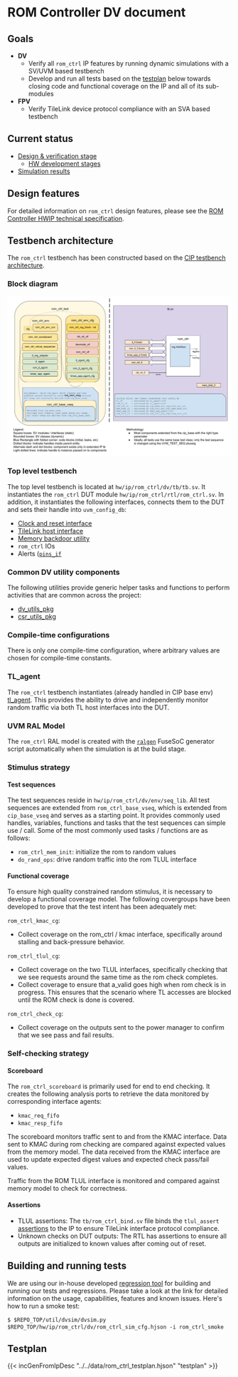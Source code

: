 # ROM Controller DV document

## Goals
* **DV**
  * Verify all `rom_ctrl` IP features by running dynamic simulations with a SV/UVM based testbench
  * Develop and run all tests based on the [testplan](#testplan) below towards closing code and functional coverage on the IP and all of its sub-modules
* **FPV**
  * Verify TileLink device protocol compliance with an SVA based testbench

## Current status
* [Design & verification stage](../../../README.md)
  * [HW development stages](../../../../doc/project_governance/development_stages.md)
* [Simulation results](https://reports.opentitan.org/hw/ip/rom_ctrl/dv/latest/report.html)

## Design features
For detailed information on `rom_ctrl` design features, please see the [ROM Controller HWIP technical specification](../README.md).

## Testbench architecture
The `rom_ctrl` testbench has been constructed based on the [CIP testbench architecture](../../../dv/sv/cip_lib/README.md).

### Block diagram
![Block diagram](./doc/tb.svg)

### Top level testbench
The top level testbench is located at `hw/ip/rom_ctrl/dv/tb/tb.sv`.
It instantiates the `rom_ctrl` DUT module `hw/ip/rom_ctrl/rtl/rom_ctrl.sv`.
In addition, it instantiates the following interfaces, connects them to the DUT and sets their handle into `uvm_config_db`:
* [Clock and reset interface](../../../dv/sv/common_ifs/README.md)
* [TileLink host interface](../../../dv/sv/tl_agent/README.md)
* [Memory backdoor utility](../../../dv/sv/mem_bkdr_util/README.md)
* `rom_ctrl` IOs
* Alerts ([`pins_if`](../../../dv/sv/common_ifs/README.md)

### Common DV utility components
The following utilities provide generic helper tasks and functions to perform activities that are common across the project:
* [dv_utils_pkg](../../../dv/sv/dv_utils/README.md)
* [csr_utils_pkg](../../../dv/sv/csr_utils/README.md)

### Compile-time configurations
There is only one compile-time configuration, where arbitrary values are chosen for compile-time constants.

### TL_agent
The `rom_ctrl` testbench instantiates (already handled in CIP base env) [tl_agent](../../../dv/sv/tl_agent/README.md).
This provides the ability to drive and independently monitor random traffic via both TL host interfaces into the DUT.

### UVM RAL Model
The `rom_ctrl` RAL model is created with the [`ralgen`](../../../dv/tools/ralgen/README.md) FuseSoC generator script automatically when the simulation is at the build stage.

### Stimulus strategy
#### Test sequences
The test sequences reside in `hw/ip/rom_ctrl/dv/env/seq_lib`.
All test sequences are extended from `rom_ctrl_base_vseq`, which is extended from `cip_base_vseq` and serves as a starting point.
It provides commonly used handles, variables, functions and tasks that the test sequences can simple use / call.
Some of the most commonly used tasks / functions are as follows:
* `rom_ctrl_mem_init`: initialize the rom to random values
* `do_rand_ops`: drive random traffic into the rom TLUL interface

#### Functional coverage
To ensure high quality constrained random stimulus, it is necessary to develop a functional coverage model.
The following covergroups have been developed to prove that the test intent has been adequately met:

`rom_ctrl_kmac_cg`:
  * Collect coverage on the rom_ctrl / kmac interface, specifically around stalling and back-pressure behavior.

`rom_ctrl_tlul_cg`:
  * Collect coverage on the two TLUL interfaces, specifically checking that we see requests around the same time as the rom check completes.
  * Collect coverage to ensure that a_valid goes high when rom check is in progress. This ensures that the scenario where TL accesses are blocked until the ROM check is done is covered.

`rom_ctrl_check_cg`:
  * Collect coverage on the outputs sent to the power manager to confirm that we see pass and fail results.

### Self-checking strategy
#### Scoreboard
The `rom_ctrl_scoreboard` is primarily used for end to end checking.
It creates the following analysis ports to retrieve the data monitored by corresponding interface agents:
* `kmac_req_fifo`
* `kmac_resp_fifo`

The scoreboard monitors traffic sent to and from the KMAC interface.
Data sent to KMAC during rom checking are compared against expected values from the memory model.
The data received from the KMAC interface are used to update expected digest values and expected check pass/fail values.

Traffic from the ROM TLUL interface is monitored and compared against memory model to check for correctness.

#### Assertions
* TLUL assertions: The `tb/rom_ctrl_bind.sv` file binds the `tlul_assert` [assertions](../../tlul/doc/TlulProtocolChecker.md) to the IP to ensure TileLink interface protocol compliance.
* Unknown checks on DUT outputs: The RTL has assertions to ensure all outputs are initialized to known values after coming out of reset.

## Building and running tests
We are using our in-house developed [regression tool](../../../../util/dvsim/README.md) for building and running our tests and regressions.
Please take a look at the link for detailed information on the usage, capabilities, features and known issues.
Here's how to run a smoke test:
```console
$ $REPO_TOP/util/dvsim/dvsim.py $REPO_TOP/hw/ip/rom_ctrl/dv/rom_ctrl_sim_cfg.hjson -i rom_ctrl_smoke
```

## Testplan
{{< incGenFromIpDesc "../../data/rom_ctrl_testplan.hjson" "testplan" >}}
